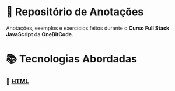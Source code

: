 # 📓 Repositório de Anotações #

Anotações, exemplos e exercícios feitos durante o **Curso Full Stack JavaScript** da **OneBitCode**.

# 📚 Tecnologias Abordadas #

### 📂 [HTML](./HTML5/) ###